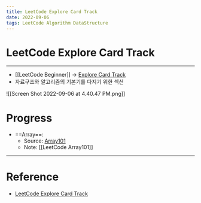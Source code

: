 ```yaml
---
title: LeetCode Explore Card Track
date: 2022-09-06
tags: LeetCode Algorithm DataStructure
---
```


# LeetCode Explore Card Track

---

- [[LeetCode Beginner]] $\rightarrow$ [Explore Card Track](https://leetcode.com/explore/featured/card/the-leetcode-beginners-guide/679/sql-syntax/4358/)
- 자료구조와 알고리즘의 기본기를 다지기 위한 섹션

![[Screen Shot 2022-09-06 at 4.40.47 PM.png]]

# Progress

- ==Array==: 
	- Source: [Array101](https://leetcode.com/explore/learn/card/fun-with-arrays/) 
	- Note: [[LeetCode Array101]]

---

# Reference

- [LeetCode Explore Card Track](https://leetcode.com/explore/featured/card/the-leetcode-beginners-guide/679/sql-syntax/4358/)